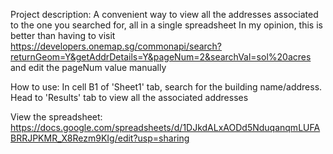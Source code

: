 Project description: A convenient way to view all the addresses associated to the one you searched for, all in a single spreadsheet
In my opinion, this is better than having to visit https://developers.onemap.sg/commonapi/search?returnGeom=Y&getAddrDetails=Y&pageNum=2&searchVal=sol%20acres
and edit the pageNum value manually

How to use: In cell B1 of 'Sheet1' tab, search for the building name/address. Head to 'Results' tab to view all the associated addresses

View the spreadsheet: https://docs.google.com/spreadsheets/d/1DJkdALxAODd5NduqanqmLUFABRRJPKMR_X8Rezm9KIg/edit?usp=sharing
